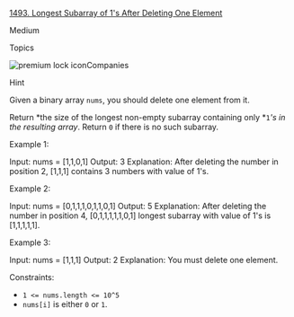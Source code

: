 [1493\. Longest Subarray of 1's After Deleting One Element](https://leetcode.com/problems/longest-subarray-of-1s-after-deleting-one-element/)

Medium

Topics

![premium lock icon](https://leetcode.com/_next/static/images/lock-a6627e2c7fa0ce8bc117c109fb4e567d.svg)Companies

Hint

Given a binary array `nums`, you should delete one element from it.

Return *the size of the longest non-empty subarray containing only *`1`_'s in the resulting array_. Return `0` if there is no such subarray.

Example 1:

Input: nums = [1,1,0,1]
Output: 3
Explanation: After deleting the number in position 2, [1,1,1] contains 3 numbers with value of 1's.

Example 2:

Input: nums = [0,1,1,1,0,1,1,0,1]
Output: 5
Explanation: After deleting the number in position 4, [0,1,1,1,1,1,0,1] longest subarray with value of 1's is [1,1,1,1,1].

Example 3:

Input: nums = [1,1,1]
Output: 2
Explanation: You must delete one element.

Constraints:

- `1 <= nums.length <= 10^5`
- `nums[i]` is either `0` or `1`.
